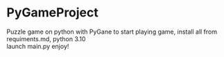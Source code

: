 # PyGameProject
Puzzle game on python with PyGane
to start playing game, install all from requiments.md, python 3.10\
launch main.py
enjoy!
